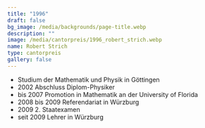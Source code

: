 ```yaml
---
title: "1996"
draft: false
bg_image: /media/backgrounds/page-title.webp
description: ""
image: /media/cantorpreis/1996_robert_strich.webp
name: Robert Strich
type: cantorpreis
gallery: false
---
```

- Studium der Mathematik und Physik in Göttingen
- 2002 Abschluss Diplom-Physiker
- bis 2007 Promotion in Mathematik an der University of Florida
- 2008 bis 2009 Referendariat in Würzburg
- 2009 2. Staatexamen
- seit 2009 Lehrer in Würzburg
